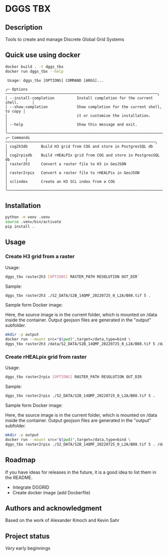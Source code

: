 # DGGS TBX

## Description
Tools to create and manage Discrete Global Grid Systems

## Quick use using docker
```bash
docker build . -t dggs_tbx
docker run dggs_tbx --help
```
```text
 Usage: dggs_tbx [OPTIONS] COMMAND [ARGS]...                                    
                                                                                
╭─ Options ────────────────────────────────────────────────────────────────────╮
│ --install-completion          Install completion for the current shell.      │
│ --show-completion             Show completion for the current shell, to copy │
│                               it or customize the installation.              │
│ --help                        Show this message and exit.                    │
╰──────────────────────────────────────────────────────────────────────────────╯
╭─ Commands ───────────────────────────────────────────────────────────────────╮
│ cog2h3db      Build H3 grid from COG and store in PostgresSQL db             │
│ cog2rpixdb    Build rHEALPIx grid from COG and store in PostgresSQL db       │
│ raster2h3     Convert a raster file to H3 in GeoJSON                         │
│ raster2rpix   Convert a raster file to rHEALPix in GeoJSON                   │
│ sclindex      Create an H3 SCL index from a COG                              │
╰──────────────────────────────────────────────────────────────────────────────╯
```

## Installation
```bash
python -m venv .venv
source .venv/bin/activate
pip install .
```

## Usage
### Create H3 grid from a raster
Usage: 
```bash
dggs_tbx raster2h3 [OPTIONS] RASTER_PATH RESOLUTION OUT_DIR`
```

Sample:
```bash
dggs_tbx raster2h3 ./S2_DATA/S2B_14QMF_20220725_0_L2A/B08.tif 5 .
```
Sample form Docker image:

Here, the source image is in the current folder, which is mounted on /data inside the container. 
Output geojson files are generated in the "output" subfolder. 
```bash
mkdir -p output
docker run --mount src="$(pwd)",target=/data,type=bind \
dggs_tbx raster2h3 /data/S2_DATA/S2B_14QMF_20220725_0_L2A/B08.tif 5 /data/output/
```

### Create rHEALpix grid from raster
Usage: 
```bash
dggs_tbx raster2rpix [OPTIONS] RASTER_PATH RESOLUTION OUT_DIR
```

Sample:
```bash
dggs_tbx raster2rpix ./S2_DATA/S2B_14QMF_20220725_0_L2A/B08.tif 5 .
```

Sample form Docker image:

Here, the source image is in the current folder, which is mounted on /data inside the container. 
Output geojson files are generated in the "output" subfolder. 
```bash
mkdir -p output
docker run --mount src="$(pwd)",target=/data,type=bind \
dggs_tbx raster2rpix ./S2_DATA/S2B_14QMF_20220725_0_L2A/B08.tif 5 . /data/output/
```

## Roadmap
If you have ideas for releases in the future, it is a good idea to list them in the README.

* Integrate DGGRID
* Create docker image (add Dockerfile)

## Authors and acknowledgment
Based on the work of Alexander Kmoch and Kevin Sahr


## Project status
_Very_ early beginnings 
